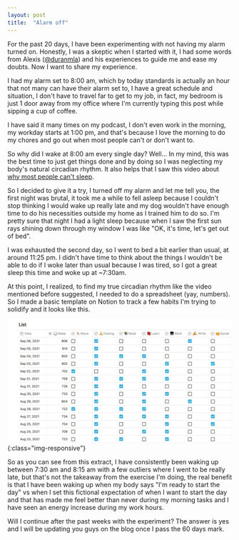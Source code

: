 ```yaml
---
layout: post
title:  "Alarm off"
---
```


For the past 20 days, I have been experimenting with not having my alarm turned on. Honestly, I was a skeptic when I
started with it, I had some words from Alexis ([@duranmla](https://twitter.com/duranmla)) and his experiences to guide
me and ease my doubts. Now I want to share my experience.

I had my alarm set to 8:00 am, which by today standards is actually an hour that not many can have their alarm set to, I
have a great schedule and situation, I don't have to travel far to get to my job, in fact, my bedroom is just 1 door
away from my office where I'm currently typing this post while sipping a cup of coffee.

I have said it many times on my podcast, I don't even work in the morning, my workday starts at 1:00 pm, and that's
because I love the morning to do my chores and go out when most people can't or don't want to.

So why did I wake at 8:00 am every single day? Well... In my mind, this was the best time to just get things done and by
doing so I was neglecting my body's natural circadian rhythm. It also helps that I saw this video
about [why most people can't sleep](https://www.youtube.com/watch?v=1otF0N6surM).

So I decided to give it a try, I turned off my alarm and let me tell you, the first night was brutal, it took me a while
to fell asleep because I couldn't stop thinking I would wake up really late and my dog wouldn't have enough time to
do his necessities outside my home as I trained him to do so. I'm pretty sure that night I had a light sleep because
when I saw the first sun rays shining down through my window I was like "OK, it's time, let's get out of bed".

I was exhausted the second day, so I went to bed a bit earlier than usual, at around 11:25 pm. I didn't have time to
think about the things I wouldn't be able to do if I woke later than usual because I was tired, so I got a great sleep
this time and woke up at ~7:30am.

At this point, I realized, to find my true circadian rhythm like the video mentioned before suggested, I needed to do a
spreadsheet (yay, numbers). So I made a basic template on Notion to track a few habits I'm trying to solidify and it
looks like this.

![Notion habit tracker template glimpse](/images/notion-habit-tracking-glimpse.png){:class="img-responsive"}

So as you can see from this extract, I have consistently been waking up between 7:30 am and 8:15 am with a few outliers
where I went to be really late, but that's not the takeaway from the exercise I'm doing, the real benefit is that I have
been waking up when my body says "I'm ready to start the day" vs when I set this fictional expectation of when I want to
start the day and that has made me feel better than never during my morning tasks and I have seen an energy increase
during my work hours.

Will I continue after the past weeks with the experiment? The answer is yes and I will be updating you guys on the blog
once I pass the 60 days mark.